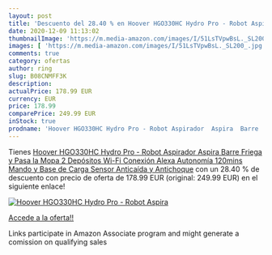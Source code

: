 ```yaml
---
layout: post
title: 'Descuento del 28.40 % en Hoover HGO330HC Hydro Pro - Robot Aspira'
date: 2020-12-09 11:13:02
thumbnailImage: 'https://m.media-amazon.com/images/I/51LsTVpwBsL._SL200_.jpg'
images: [ 'https://m.media-amazon.com/images/I/51LsTVpwBsL._SL200_.jpg' ]
comments: true
category: ofertas
author: ring
slug: B08CNMFF3K
description:
actualPrice: 178.99 EUR
currency: EUR
price: 178.99
comparePrice: 249.99 EUR
inStock: true
prodname: 'Hoover HGO330HC Hydro Pro - Robot Aspirador  Aspira  Barre  Friega y Pasa la Mopa  2 Depósitos  Wi-Fi  Conexión Alexa  Autonomía 120mins  Mando y Base de Carga  Sensor Anticaída y Antichoque'
---
```


Tienes [Hoover HGO330HC Hydro Pro - Robot Aspirador  Aspira  Barre  Friega y Pasa la Mopa  2 Depósitos  Wi-Fi  Conexión Alexa  Autonomía 120mins  Mando y Base de Carga  Sensor Anticaída y Antichoque](https://www.amazon.es/dp/B08CNMFF3K/?tag=tolees-21) con un 28.40 % de descuento con precio de oferta de 178.99 EUR (original: 249.99 EUR) en el siguiente enlace!

[![Hoover HGO330HC Hydro Pro - Robot Aspira](https://m.media-amazon.com/images/I/51LsTVpwBsL._SL200_.jpg)](https://www.amazon.es/dp/B08CNMFF3K/?tag=tolees-21)

[Accede a la oferta!!](https://www.amazon.es/dp/B08CNMFF3K/?tag=tolees-21)

Links participate in Amazon Associate program and might generate a comission on qualifying sales


